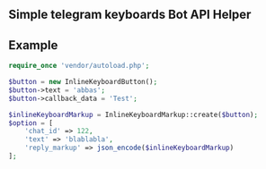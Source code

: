 ## Simple telegram keyboards Bot API Helper


## Example 

```php
require_once 'vendor/autoload.php';

$button = new InlineKeyboardButton();
$button->text = 'abbas';
$button->callback_data = 'Test';

$inlineKeyboardMarkup = InlineKeyboardMarkup::create($button);
$option = [
    'chat_id' => 122,
    'text' => 'blablabla',
    'reply_markup' => json_encode($inlineKeyboardMarkup)
];
```